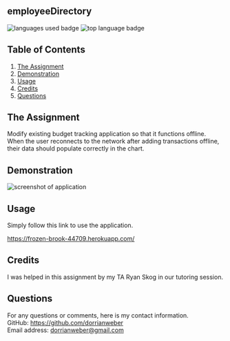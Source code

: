 ## employeeDirectory

![languages used badge](https://img.shields.io/github/languages/count/dorrianweber/employeeDirectory)
![top language badge](https://img.shields.io/github/languages/top/dorrianweber/employeeDirectory?color=darkred)

## Table of Contents
1. [The Assignment](#the-assignment)
2. [Demonstration](#demonstration)
3. [Usage](#usage)
4. [Credits](#credits)
5. [Questions](#questions)

## The Assignment
Modify existing budget tracking application so that it functions offline. When the user reconnects to the network after adding transactions offline, their data should populate correctly in the chart.

## Demonstration

<img src="./images/screenshot.png" alt="screenshot of application">

## Usage

Simply follow this link to use the application.

https://frozen-brook-44709.herokuapp.com/

## Credits

I was helped in this assignment by my TA Ryan Skog in our tutoring session.

## Questions

For any questions or comments, here is my contact information.
<br>
GitHub: https://github.com/dorrianweber
<br>
Email address: dorrianweber@gmail.com
